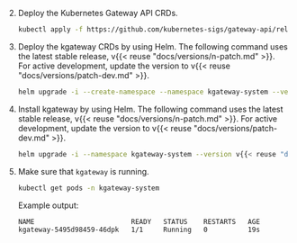 2. Deploy the Kubernetes Gateway API CRDs.

   ```sh
   kubectl apply -f https://github.com/kubernetes-sigs/gateway-api/releases/download/v{{< reuse "docs/versions/k8s-gw-version.md" >}}/standard-install.yaml
   ```

3. Deploy the kgateway CRDs by using Helm. The following command uses the latest stable release, v{{< reuse "docs/versions/n-patch.md" >}}. For active development, update the version to v{{< reuse "docs/versions/patch-dev.md" >}}.

   ```sh
   helm upgrade -i --create-namespace --namespace kgateway-system --version v{{< reuse "docs/versions/n-patch.md" >}} kgateway-crds oci://cr.kgateway.dev/kgateway-dev/charts/kgateway-crds
   ```

4. Install kgateway by using Helm. The following command uses the latest stable release, v{{< reuse "docs/versions/n-patch.md" >}}. For active development, update the version to v{{< reuse "docs/versions/patch-dev.md" >}}.

   ```sh
   helm upgrade -i --namespace kgateway-system --version v{{< reuse "docs/versions/n-patch.md" >}} kgateway oci://cr.kgateway.dev/kgateway-dev/charts/kgateway
   ```

5. Make sure that `kgateway` is running.

   ```sh
   kubectl get pods -n kgateway-system
   ```

   Example output:

   ```console
   NAME                        READY   STATUS    RESTARTS   AGE
   kgateway-5495d98459-46dpk   1/1     Running   0          19s
   ```
